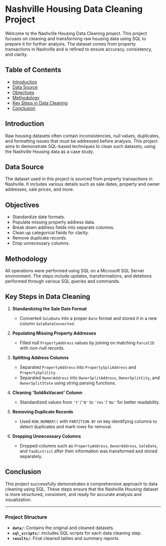 
# Nashville Housing Data Cleaning Project

Welcome to the Nashville Housing Data Cleaning project. This project focuses on cleaning and transforming raw housing data using SQL to prepare it for further analysis. The dataset comes from property transactions in Nashville and is refined to ensure accuracy, consistency, and clarity.

## Table of Contents
- [Introduction](#introduction)
- [Data Source](#data-source)
- [Objectives](#objectives)
- [Methodology](#methodology)
- [Key Steps in Data Cleaning](#key-steps-in-data-cleaning)
- [Conclusion](#conclusion)

## Introduction

Raw housing datasets often contain inconsistencies, null values, duplicates, and formatting issues that must be addressed before analysis. This project aims to demonstrate SQL-based techniques to clean such datasets, using the Nashville Housing data as a case study.

## Data Source

The dataset used in this project is sourced from property transactions in Nashville. It includes various details such as sale dates, property and owner addresses, sale prices, and more.

## Objectives

- Standardize date formats.
- Populate missing property address data.
- Break down address fields into separate columns.
- Clean up categorical fields for clarity.
- Remove duplicate records.
- Drop unnecessary columns.

## Methodology

All operations were performed using SQL on a Microsoft SQL Server environment. The steps include updates, transformations, and deletions performed through various SQL queries and commands.

## Key Steps in Data Cleaning

1. **Standardizing the Sale Date Format**
   - Converted `SaleDate` into a proper `Date` format and stored it in a new column `SaleDateConverted`.

2. **Populating Missing Property Addresses**
   - Filled null `PropertyAddress` values by joining on matching `ParcelID` with non-null records.

3. **Splitting Address Columns**
   - Separated `PropertyAddress` into `PropertySpliAddress` and `PropertySpliCity`.
   - Separated `OwnerAddress` into `OwnerSplitAddress`, `OwnerSplitCity`, and `OwnerSplitState` using string parsing functions.

4. **Cleaning 'SoldAsVacant' Column**
   - Standardized values from `'Y'`/`'N'` to `'Yes'`/`'No'` for better readability.

5. **Removing Duplicate Records**
   - Used `ROW_NUMBER()` with `PARTITION BY` on key identifying columns to detect duplicates and mark rows for removal.

6. **Dropping Unnecessary Columns**
   - Dropped columns such as `PropertyAddress`, `OwnerAddress`, `SaleDate`, and `TaxDistrict` after their information was transformed and stored separately.

## Conclusion

This project successfully demonstrates a comprehensive approach to data cleaning using SQL. These steps ensure that the Nashville Housing dataset is more structured, consistent, and ready for accurate analysis and visualization.

---

### Project Structure

- **`data/`**: Contains the original and cleaned datasets.
- **`sql_scripts/`**: Includes SQL scripts for each data cleaning step.
- **`results/`**: Final cleaned tables and summary reports.
